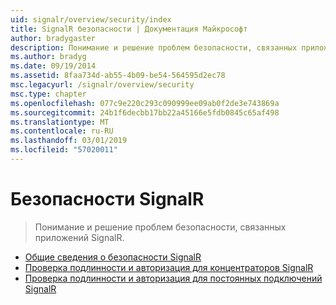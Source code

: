 ```yaml
---
uid: signalr/overview/security/index
title: SignalR безопасности | Документация Майкрософт
author: bradygaster
description: Понимание и решение проблем безопасности, связанных приложений SignalR.
ms.author: bradyg
ms.date: 09/19/2014
ms.assetid: 8faa734d-ab55-4b09-be54-564595d2ec78
msc.legacyurl: /signalr/overview/security
msc.type: chapter
ms.openlocfilehash: 077c9e220c293c090999ee09ab0f2de3e743869a
ms.sourcegitcommit: 24b1f6decbb17bb22a45166e5fdb0845c65af498
ms.translationtype: MT
ms.contentlocale: ru-RU
ms.lasthandoff: 03/01/2019
ms.locfileid: "57020011"
---
```

<a name="signalr-security"></a>Безопасности SignalR
====================
> Понимание и решение проблем безопасности, связанных приложений SignalR.


- [Общие сведения о безопасности SignalR](introduction-to-security.md)
- [Проверка подлинности и авторизация для концентраторов SignalR](hub-authorization.md)
- [Проверка подлинности и авторизация для постоянных подключений SignalR](persistent-connection-authorization.md)
